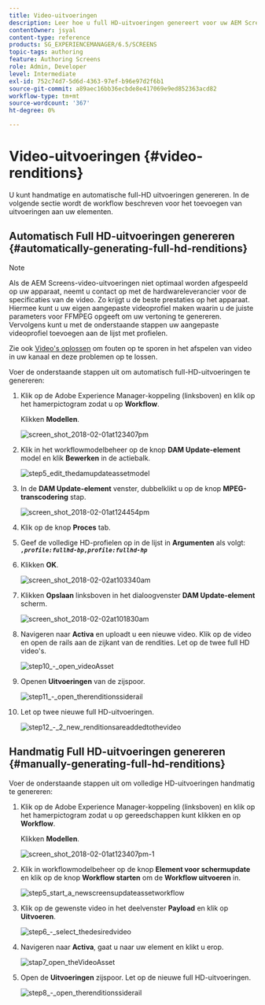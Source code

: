 ```yaml
---
title: Video-uitvoeringen
description: Leer hoe u full HD-uitvoeringen genereert voor uw AEM Screens-project.
contentOwner: jsyal
content-type: reference
products: SG_EXPERIENCEMANAGER/6.5/SCREENS
topic-tags: authoring
feature: Authoring Screens
role: Admin, Developer
level: Intermediate
exl-id: 752c74d7-5d6d-4363-97ef-b96e97d2f6b1
source-git-commit: a89aec16bb36ecbde8e417069e9ed852363acd82
workflow-type: tm+mt
source-wordcount: '367'
ht-degree: 0%

---
```


# Video-uitvoeringen {#video-renditions}

U kunt handmatige en automatische full-HD uitvoeringen genereren. In de volgende sectie wordt de workflow beschreven voor het toevoegen van uitvoeringen aan uw elementen.

## Automatisch Full HD-uitvoeringen genereren {#automatically-generating-full-hd-renditions}

>[!NOTE]
>
>Als de AEM Screens-video-uitvoeringen niet optimaal worden afgespeeld op uw apparaat, neemt u contact op met de hardwareleverancier voor de specificaties van de video. Zo krijgt u de beste prestaties op het apparaat. Hiermee kunt u uw eigen aangepaste videoprofiel maken waarin u de juiste parameters voor FFMPEG opgeeft om uw vertoning te genereren. Vervolgens kunt u met de onderstaande stappen uw aangepaste videoprofiel toevoegen aan de lijst met profielen.
>
>Zie ook [Video&#39;s oplossen](troubleshoot-videos.md) om fouten op te sporen in het afspelen van video in uw kanaal en deze problemen op te lossen.

Voer de onderstaande stappen uit om automatisch full-HD-uitvoeringen te genereren:

1. Klik op de Adobe Experience Manager-koppeling (linksboven) en klik op het hamerpictogram zodat u op **Workflow**.

   Klikken **Modellen**.

   ![screen_shot_2018-02-01at123407pm](assets/screen_shot_2018-02-01at123407pm.png)

1. Klik in het workflowmodelbeheer op de knop **DAM Update-element** model en klik **Bewerken** in de actiebalk.

   ![step5_edit_thedamupdateassetmodel](assets/step5_-_edit_thedamupdateassetmodel.png)

1. In de **DAM Update-element** venster, dubbelklikt u op de knop **MPEG-transcodering** stap.

   ![screen_shot_2018-02-01at124454pm](assets/screen_shot_2018-02-01at124454pm.png)

1. Klik op de knop **Proces** tab.
1. Geef de volledige HD-profielen op in de lijst in **Argumenten** als volgt:
   ***`,profile:fullhd-bp,profile:fullhd-hp`***
1. Klikken **OK**.

   ![screen_shot_2018-02-02at103340am](assets/screen_shot_2018-02-02at103340am.png)

1. Klikken **Opslaan** linksboven in het dialoogvenster **DAM Update-element** scherm.

   ![screen_shot_2018-02-02at101830am](assets/screen_shot_2018-02-02at101830am.png)

1. Navigeren naar **Activa** en uploadt u een nieuwe video. Klik op de video en open de rails aan de zijkant van de rendities. Let op de twee full HD video&#39;s.

   ![step10_-_open_videoAsset](assets/step10_-_open_thevideoasset.png)

1. Openen **Uitvoeringen** van de zijspoor.

   ![step11_-_open_therenditionssiderail](assets/step11_-_open_therenditionssiderail.png)

1. Let op twee nieuwe full HD-uitvoeringen.

   ![step12_-_2_new_renditionsareaddedtothevideo](assets/step12_-_2_new_renditionsareaddedtothevideo.png)

## Handmatig Full HD-uitvoeringen genereren {#manually-generating-full-hd-renditions}

Voer de onderstaande stappen uit om volledige HD-uitvoeringen handmatig te genereren:

1. Klik op de Adobe Experience Manager-koppeling (linksboven) en klik op het hamerpictogram zodat u op gereedschappen kunt klikken en op **Workflow**.

   Klikken **Modellen**.

   ![screen_shot_2018-02-01at123407pm-1](assets/screen_shot_2018-02-01at123407pm-1.png)

1. Klik in workflowmodelbeheer op de knop **Element voor schermupdate** en klik op de knop **Workflow starten** om de **Workflow uitvoeren** in.

   ![step5_start_a_newscreensupdateassetworkflow](assets/step5_-_start_a_newscreensupdateassetworkflow.png)

1. Klik op de gewenste video in het deelvenster **Payload** en klik op **Uitvoeren**.

   ![step6_-_select_thedesiredvideo](assets/step6_-_select_thedesiredvideo.png)

1. Navigeren naar **Activa**, gaat u naar uw element en klikt u erop.

   ![stap7_open_theVideoAsset](assets/step7_-_open_thevideoasset.png)

1. Open de **Uitvoeringen** zijspoor. Let op de nieuwe full HD-uitvoeringen.

   ![step8_-_open_therenditionssiderail](assets/step8_-_open_therenditionssiderail.png)

